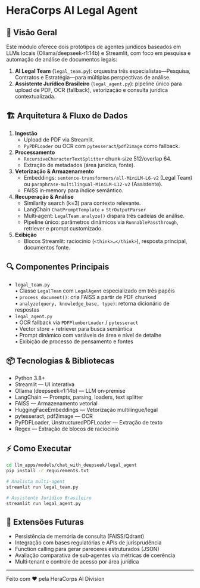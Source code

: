 # HeraCorps AI Legal Agent

## 🚀 Visão Geral  
Este módulo oferece dois protótipos de agentes jurídicos baseados em LLMs locais (Ollama/deepseek‑r1:14b) e Streamlit, com foco em pesquisa e automação de análise de documentos legais:  
1. **AI Legal Team** (`legal_team.py`): orquestra três especialistas—Pesquisa, Contratos e Estratégia—para múltiplas perspectivas de análise.  
2. **Assistente Jurídico Brasileiro** (`legal_agent.py`): pipeline único para upload de PDF, OCR (fallback), vetorização e consulta jurídica contextualizada.

## 🏗 Arquitetura & Fluxo de Dados  
1. **Ingestão**  
   - Upload de PDF via Streamlit.  
   - `PyPDFLoader` ou OCR com `pytesseract`/`pdf2image` como fallback.  
2. **Processamento**  
   - `RecursiveCharacterTextSplitter` chunk‑size 512/overlap 64.  
   - Extração de metadados (área jurídica, fonte).  
3. **Vetorização & Armazenamento**  
   - Embeddings: `sentence-transformers/all-MiniLM-L6-v2` (Legal Team) ou `paraphrase-multilingual-MiniLM-L12-v2` (Assistente).  
   - FAISS in‑memory para índice semântico.  
4. **Recuperação & Análise**  
   - Similarity search (k=3) para contexto relevante.  
   - LangChain `ChatPromptTemplate` + `StrOutputParser`  
   - Multi‑agent: `LegalTeam.analyze()` dispara três cadeias de análise.  
   - Pipeline único: parâmetros dinâmicos via `RunnablePassthrough`, retriever e prompt customizado.  
5. **Exibição**  
   - Blocos Streamlit: raciocínio (`<think>…</think>`), resposta principal, documentos fonte.

## 🔍 Componentes Principais  
- `legal_team.py`  
  • Classe `LegalTeam` com `LegalAgent` especializado em três papéis  
  • `process_document()`: cria FAISS a partir de PDF chunked  
  • `analyze(query, knowledge_base, type)`: retorna dicionário de respostas  
- `legal_agent.py`  
  • OCR fallback via `PDFPlumberLoader` / `pytesseract`  
  • Vector store + retriever para busca semântica  
  • Prompt dinâmico com variáveis de área e nível de detalhe  
  • Exibição de processo de pensamento e fontes

## 📦 Tecnologias & Bibliotecas  
- Python 3.8+  
- Streamlit — UI interativa  
- Ollama (deepseek‑r1:14b) — LLM on‑premise  
- LangChain — Prompts, parsing, loaders, text splitter  
- FAISS — Armazenamento vetorial  
- HuggingFaceEmbeddings — Vetorização multilíngue/legal  
- pytesseract, pdf2image — OCR  
- PyPDFLoader, UnstructuredPDFLoader — Extração de texto  
- Regex — Extração de blocos de raciocínio  

## ⚡️ Como Executar  
```bash
cd llm_apps/models/chat_with_deepseek/legal_agent
pip install -r requirements.txt

# Analista multi‑agent
streamlit run legal_team.py

# Assistente Jurídico Brasileiro
streamlit run legal_agent.py
```

## 🔭 Extensões Futuras  
- Persistência de memória de consulta (FAISS/Qdrant)  
- Integração com bases regulatórias e APIs de jurisprudência  
- Function calling para gerar pareceres estruturados (JSON)  
- Avaliação comparativa de sub‑agentes via métricas de coerência  
- Multi‑tenant e controle de acesso por área jurídica  

---
Feito com ❤️ pela HeraCorps AI Division  
